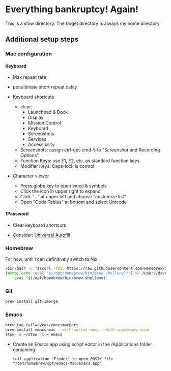 # Everything bankruptcy!  Again!

This is a stow directory.  The target directory is always my home directory.

## Additional setup steps

### Mac configuration


#### Keyboard

- Max repeat rate
- penultimate short repeat delay
- Keyboard shortcuts
  - clear:
    - Launchpad & Dock
    - Display
    - Mission Control
    - Keyboard
    - Screenshots
    - Services
    - Accessibility
  - Screenshots: assign ctrl-opt-cmd-5 to "Screenshot and Recording Options"
  - Function Keys: use F1, F2, etc. as standard function keys
  - Modifier Keys: Caps-lock is control

- Character viewer
  - Press globe key to open emoji & symbols
  - Click the icon in upper right to expand
  - Click "..." at upper left and choose "customize list"
  - Open "Code Tables" at bottom and select Unicode

#### 1Password

- Clear keyboard shortcuts

- Consider: [Universal Autofill](https://support.1password.com/mac-universal-autofill/)

### Homebrew

For now, until I can definitively switch to Nix:

```sh
/bin/bash -c "$(curl -fsSL https://raw.githubusercontent.com/Homebrew/install/HEAD/install.sh)"
(echo; echo 'eval "$(/opt/homebrew/bin/brew shellenv)"') >> /Users/dave/.zprofile
    eval "$(/opt/homebrew/bin/brew shellenv)"
```

### Git

```sh
brew install git-imerge
```

### Emacs

```sh
brew tap railwaycat/emacsmacport
brew install emacs-mac --with-native-comp --with-spacemacs-icon
stow -d ~/stow -t ~ emacs
```

- Create an Emacs app using script editor in the /Applications folder containing

  ```Applescript
  tell application "Finder" to open POSIX file "/opt/homebrew/opt/emacs-mac/Emacs.app"
  ```

